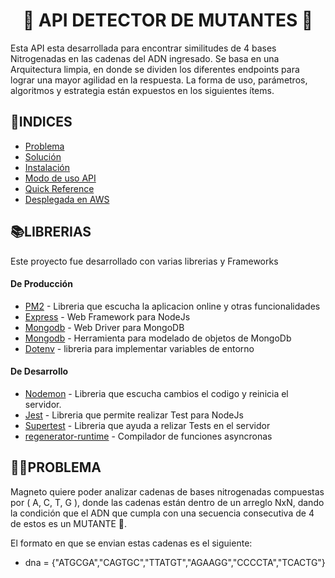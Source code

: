 <h1 align="center"> 🧬 API DETECTOR DE MUTANTES 🧬</h1>

Esta API esta desarrollada para encontrar similitudes de 4 bases Nitrogenadas en las cadenas del ADN ingresado. Se basa en una Arquitectura limpia, en donde se dividen los diferentes endpoints para lograr una mayor agilidad en la respuesta. La forma de uso, parámetros, algoritmos y estrategia están expuestos en los siguientes ítems.


## 📖INDICES

 - [Problema](#PROBLEMA)
 - [Solución](#installation)
 - [Instalación](#installation)
 - [Modo de uso API](#building-apis)
 - [Quick Reference](#quick-reference)
 - [Desplegada en AWS](#deploying)

## 📚LIBRERIAS

  Este proyecto fue desarrollado con varias librerias y Frameworks
  
  #### De Producción
  
 - [PM2](https://pm2.io/docs/plus/overview/) - Libreria que escucha la aplicacion online y otras funcionalidades
 - [Express](https://www.npmjs.com/package/express) - Web Framework para NodeJs
 - [Mongodb](https://www.npmjs.com/package/mongodb) - Web Driver para MongoDB
 - [Mongodb](https://www.npmjs.com/package/mongoose) - Herramienta para modelado de objetos de MongoDb
 - [Dotenv](https://www.npmjs.com/package/dotenv) - libreria para implementar variables de entorno

 #### De Desarrollo

 - [Nodemon](https://www.npmjs.com/package/nodemon) - Libreria que escucha cambios el codigo y reinicia el servidor.
 - [Jest](https://www.npmjs.com/package/jest) - Libreria que permite realizar Test para NodeJs
 - [Supertest](https://www.npmjs.com/package/supertest) - Libreria que ayuda a relizar Tests en el servidor
 - [regenerator-runtime](https://www.npmjs.com/package/regenerator-runtime) - Compilador de funciones asyncronas
 
 
 ## 😵‍💫PROBLEMA
 
 Magneto quiere poder analizar cadenas de bases nitrogenadas compuestas por ( A, C, T, G ), donde las cadenas están dentro de un arreglo NxN, dando la condición que el ADN que cumpla con una secuencia consecutiva de 4 de estos es un MUTANTE 🦸. 
 
 El formato en que se envian estas cadenas es el siguiente:
 
- dna = {"ATGCGA","CAGTGC","TTATGT","AGAAGG","CCCCTA","TCACTG"}
